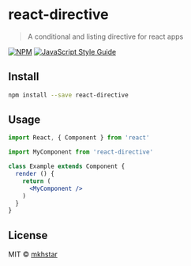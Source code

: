 # react-directive

> A conditional and listing directive for react apps

[![NPM](https://img.shields.io/npm/v/react-directive.svg)](https://www.npmjs.com/package/react-directive) [![JavaScript Style Guide](https://img.shields.io/badge/code_style-standard-brightgreen.svg)](https://standardjs.com)

## Install

```bash
npm install --save react-directive
```

## Usage

```jsx
import React, { Component } from 'react'

import MyComponent from 'react-directive'

class Example extends Component {
  render () {
    return (
      <MyComponent />
    )
  }
}
```

## License

MIT © [mkhstar](https://github.com/mkhstar)
